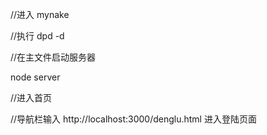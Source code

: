 

<!--******************** 后台运营项目 AG+Bootstrop ***************************-->

//进入 mynake

//执行  dpd -d

//在主文件启动服务器

node server

//进入首页

//导航栏输入   http://localhost:3000/denglu.html  进入登陆页面